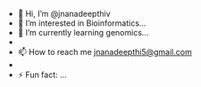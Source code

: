 - 👋 Hi, I’m @jnanadeepthiv
- 👀 I’m interested in Bioinformatics...
- 🌱 I’m currently learning genomics...
- 
- 📫 How to reach me jnanadeepthi5@gmail.com
- 
- ⚡ Fun fact: ...

<!---
jnanadeepthiv/jnanadeepthiv is a ✨ special ✨ repository because its `README.md` (this file) appears on your GitHub profile.
You can click the Preview link to take a look at your changes.
--->

